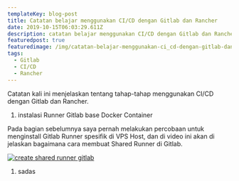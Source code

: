 ```yaml
---
templateKey: blog-post
title: Catatan belajar menggunakan CI/CD dengan Gitlab dan Rancher
date: 2019-10-15T06:03:29.611Z
description: catatan belajar menggunakan CI/CD dengan Gitlab dan Rancher
featuredpost: true
featuredimage: /img/catatan-belajar-menggunakan-ci_cd-dengan-gitlab-dan-rancher-1-.png
tags:
  - Gitlab
  - CI/CD
  - Rancher
---
```

Catatan kali ini menjelaskan tentang tahap-tahap menggunakan CI/CD dengan Gitlab dan Rancher.



1. instalasi Runner Gitlab base Docker Container

Pada bagian sebelumnya saya pernah melakukan percobaan untuk menginstall Gitlab Runner spesifik di VPS Host, dan di video ini akan di jelaskan bagaimana cara membuat Shared Runner di Gitlab.

[![create shared runner gitlab](http://img.youtube.com/vi/sHjnpWuJhwA/0.jpg)](http://www.youtube.com/watch?v=sHjnpWuJhwA "")

1. sadas
